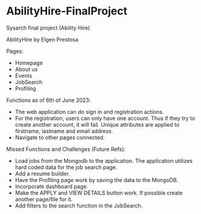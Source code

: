 # AbilityHire-FinalProject
Sysarch final project (Ability Hire)


AbilityHire by Elgen Prestosa

Pages:
* Homepage 
* About us
* Events
* JobSearch
* Profiling


Functions as of 6th of June 2023:
* The web application can do sign in and registration actions.
* For the registration, users can only have one account. Thus if they try to create another account, it will fail. Unique attributes are applied to firstname, lastname and email address.
* Navigate to other pages connected.


Missed Functions and Challenges (Future Refs):
* Load jobs from the Mongodb to the application. The application utilizes hard coded data for the job search page. 
* Add a resume builder.
* Have the Profiling page work by saving the data to the MongoDB.
* Incorporate dashboard page.
* Make the APPLY and VIEW DETAILS button work. If possible create another page/file for it.
* Add filters to the search function in the JobSearch. 
